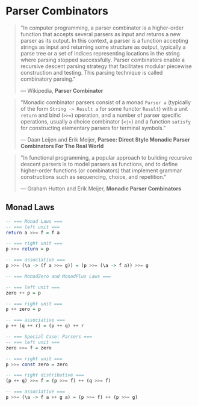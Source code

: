 # Parser Combinators

> "In computer programming, a parser combinator is a higher-order function that accepts 
>  several parsers as input and returns a new parser as its output. In this context, a parser 
>  is a function accepting strings as input and returning some structure as output, typically 
>  a parse tree or a set of indices representing locations in the string where parsing stopped 
>  successfully. Parser combinators enable a recursive descent parsing strategy that facilitates 
>  modular piecewise construction and testing. This parsing technique is called combinatory parsing." 
>
> — Wikipedia, **Parser Combinator**

> "Monadic combinator parsers consist of a monad `Parser a` (typically of the form
>  `String -> Result a` for some functor `Result`) with a unit `return` and bind
>  (`>>=`) operation, and a number of parser specific operations, usually a choice
>  combinator (`<|>`) and a function `satisfy` for constructing elementary parsers
>  for terminal symbols."
>
> — Daan Leijen and Erik Meijer, **Parsec: Direct Style Monadic Parser Combinators For The Real World**

> "In functional programming, a popular approach to building recursive descent parsers
>  is to model parsers as functions, and to define higher-order functions (or combinators) 
>  that implement grammar constructions such as sequencing, choice, and repetition."
>
>  — Graham Hutton and Erik Meijer, **Monadic Parser Combinators**

## Monad Laws

```haskell
-- === Monad Laws ===
-- === left unit ===
return a >>= f = f a

-- === right unit ===
p >>= return = p

-- === associative ===
p >>= (\a -> (f a >>= g)) = (p >>= (\a -> f a)) >>= g

-- === MonadZero and MonadPlus Laws ===

-- === left unit ===
zero ++ p = p

-- === right unit ===
p ++ zero = p

-- === associative ===
p ++ (q ++ r) = (p ++ q) ++ r

-- === Special Case: Parsers ===
-- === left unit ===
zero >>= f = zero

-- === right unit ===
p >>= const zero = zero

-- === right distributive ===
(p ++ q) >>= f = (p >>= f) ++ (q >>= f)

-- === associative ===
p >>= (\a -> f a ++ g a) = (p >>= f) ++ (p >>= g)
```
